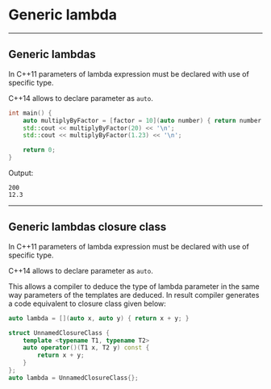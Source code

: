<!-- .slide: data-background="#111111" -->

# Generic lambda

___

## Generic lambdas

In C++11 parameters of lambda expression must be declared with use of specific type.

C++14 allows to declare parameter as `auto`.

```cpp
int main() {
    auto multiplyByFactor = [factor = 10](auto number) { return number * factor; };
    std::cout << multiplyByFactor(20) << '\n';
    std::cout << multiplyByFactor(1.23) << '\n';

    return 0;
}
```

Output:

```text
200
12.3
```

___
<!-- .slide: style="font-size: 0.95em" -->

## Generic lambdas closure class

In C++11 parameters of lambda expression must be declared with use of specific type.

C++14 allows to declare parameter as `auto`.

This allows a compiler to deduce the type of lambda parameter in the same way parameters of the templates are deduced. In result compiler generates a code equivalent to closure class given below:

```cpp
auto lambda = [](auto x, auto y) { return x + y; }
```

```cpp
struct UnnamedClosureClass {
    template <typename T1, typename T2>
    auto operator()(T1 x, T2 y) const {
        return x + y;
    }
};
auto lambda = UnnamedClosureClass{};
```
